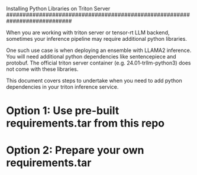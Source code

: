 
Installing Python Libraries on Triton Server 
############################################################################

When you are working with triton server or tensor-rt LLM backend, sometimes your inference pipeline may require additional python libraries. 

One such use case is when deploying an ensemble with LLAMA2 inference. You will need additional python dependencies like sentencepiece and protobuf. The official triton server container (e.g. 24.01-trllm-python3) does not come with these libraries. 

This document covers steps to undertake when you need to add python dependencies in your triton inference service. 


Option 1: Use pre-built requirements.tar from this repo 
==========================================================




Option 2: Prepare your own requirements.tar 
==============================================